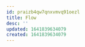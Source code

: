 ```yaml
---
id: praizb4qw7qnxvmvq91oezl
title: Flow
desc: ''
updated: 1641839634079
created: 1641839634079
---
```


